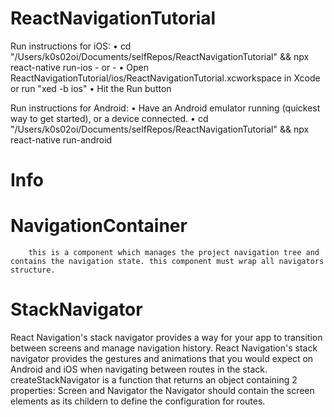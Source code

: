 # ReactNavigationTutorial

Run instructions for iOS:
    • cd "/Users/k0s02oi/Documents/selfRepos/ReactNavigationTutorial" && npx react-native run-ios
    - or -
    • Open ReactNavigationTutorial/ios/ReactNavigationTutorial.xcworkspace in Xcode or run "xed -b ios"
    • Hit the Run button

  Run instructions for Android:
    • Have an Android emulator running (quickest way to get started), or a device connected.
    • cd "/Users/k0s02oi/Documents/selfRepos/ReactNavigationTutorial" && npx react-native run-android
    
 # Info
 
 # NavigationContainer
        this is a component which manages the project navigation tree and contains the navigation state. this component must wrap all navigators structure.
 
 
 # StackNavigator
 
 React Navigation's stack navigator provides a way for your app to transition between screens and manage navigation history.
 React Navigation's stack navigator provides the gestures and animations that you would expect on Android and iOS when navigating between routes in the stack.
   createStackNavigator is a function that returns an object containing 2 properties: Screen and Navigator
    the Navigator should contain the screen elements as its childern to define the configuration for routes.
   
 
